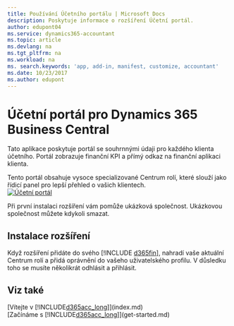 ```yaml
---
title: Používání Účetního portálu | Microsoft Docs
description: Poskytuje informace o rozšíření Účetní portál.
author: edupont04
ms.service: dynamics365-accountant
ms.topic: article
ms.devlang: na
ms.tgt_pltfrm: na
ms.workload: na
ms. search.keywords: 'app, add-in, manifest, customize, accountant'
ms.date: 10/23/2017
ms.author: edupont
---
```

# <a name="accountant-portal-for-dynamics-365-business-central"></a>Účetní portál pro Dynamics 365 Business Central
Tato aplikace poskytuje portál se souhrnnými údaji pro každého klienta účetního. Portál zobrazuje finanční KPI a přímý odkaz na finanční aplikaci klienta.  

Tento portál obsahuje vysoce specializované Centrum rolí, které slouží jako řídicí panel pro lepší přehled o vašich klientech.  
[![Účetní portál](./media/accountant-get-started/accountant-dashboard.png)](https://go.microsoft.com/fwlink/?linkid=851257)

Při první instalaci rozšíření vám pomůže ukázková společnost. Ukázkovou společnost můžete kdykoli smazat.  

## <a name="installing-the-extension"></a>Instalace rozšíření
Když rozšíření přidáte do svého [!INCLUDE [d365fin](includes/d365fin_md.md)], nahradí vaše aktuální Centrum rolí a přidá oprávnění do vašeho uživatelského profilu. V důsledku toho se musíte několikrát odhlásit a přihlásit.  

## <a name="see-also"></a>Viz také
[Vítejte v [!INCLUDE[d365acc_long](includes/d365acc_long_md.md)]](index.md)  
[Začínáme s [!INCLUDE[d365acc_long](includes/d365acc_long_md.md)]](get-started.md)  
